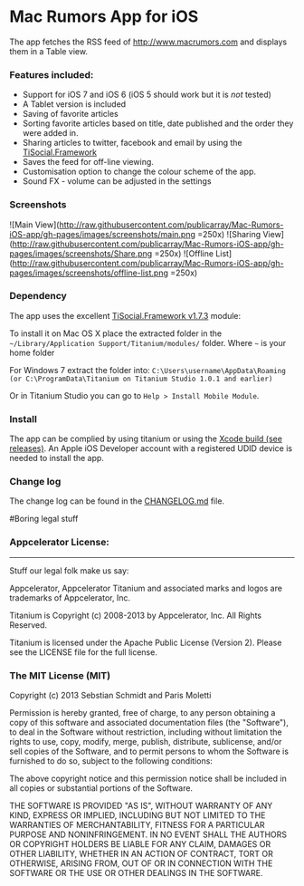 # Mac Rumors App for iOS

The app fetches the RSS feed of http://www.macrumors.com and displays them in a Table view.

### Features included:

* Support for iOS 7 and iOS 6 (iOS 5 should work but it is *not* tested)
* A Tablet version is included
* Saving of favorite articles
* Sorting favorite articles based on title, date published and the order they were added in.
* Sharing articles to twitter, facebook and email by using the [TiSocial.Framework](https://github.com/viezel/TiSocial.Framework/tree/1.7.3)
* Saves the feed for off-line viewing.
* Customisation option to change the colour scheme of the app.
* Sound FX - volume can be adjusted in the settings

### Screenshots

![Main View](http://raw.githubusercontent.com/publicarray/Mac-Rumors-iOS-app/gh-pages/images/screenshots/main.png =250x)
![Sharing View](http://raw.githubusercontent.com/publicarray/Mac-Rumors-iOS-app/gh-pages/images/screenshots/Share.png =250x)
![Offline List](http://raw.githubusercontent.com/publicarray/Mac-Rumors-iOS-app/gh-pages/images/screenshots/offline-list.png =250x)

### Dependency

The app uses the excellent [TiSocial.Framework v1.7.3](https://github.com/viezel/TiSocial.Framework/tree/1.7.3) module:

To install it on Mac OS X place the extracted folder in the `~/Library/Application Support/Titanium/modules/` folder. Where `~` is your home folder

For Windows 7 extract the folder into: `C:\Users\username\AppData\Roaming (or C:\ProgramData\Titanium on Titanium Studio 1.0.1 and earlier)` 

Or in Titanium Studio you can go to `Help > Install Mobile Module`.

### Install

The app can be complied by using titanium or using the [Xcode build (see releases)](https://github.com/publicarray/Mac-Rumors-iOS-app/releases). An Apple iOS Developer account with a registered UDID device is needed to install the app.

### Change log
The change log can be found in the [CHANGELOG.md](../master/CHANGELOG.md) file.

#Boring legal stuff

### Appcelerator License:
----------------------------------
Stuff our legal folk make us say:

Appcelerator, Appcelerator Titanium and associated marks and logos are
trademarks of Appcelerator, Inc.

Titanium is Copyright (c) 2008-2013 by Appcelerator, Inc. All Rights Reserved.

Titanium is licensed under the Apache Public License (Version 2). Please
see the LICENSE file for the full license.


### The MIT License (MIT)

Copyright (c) 2013 Sebstian Schmidt and Paris Moletti

Permission is hereby granted, free of charge, to any person obtaining a copy of this software and associated documentation files (the "Software"), to deal in the Software without restriction, including without limitation the rights to use, copy, modify, merge, publish, distribute, sublicense, and/or sell copies of the Software, and to permit persons to whom the Software is furnished to do so, subject to the following conditions:

The above copyright notice and this permission notice shall be included in all copies or substantial portions of the Software.

THE SOFTWARE IS PROVIDED "AS IS", WITHOUT WARRANTY OF ANY KIND, EXPRESS OR IMPLIED, INCLUDING BUT NOT LIMITED TO THE WARRANTIES OF MERCHANTABILITY, FITNESS FOR A PARTICULAR PURPOSE AND NONINFRINGEMENT. IN NO EVENT SHALL THE AUTHORS OR COPYRIGHT HOLDERS BE LIABLE FOR ANY CLAIM, DAMAGES OR OTHER LIABILITY, WHETHER IN AN ACTION OF CONTRACT, TORT OR OTHERWISE, ARISING FROM, OUT OF OR IN CONNECTION WITH THE SOFTWARE OR THE USE OR OTHER DEALINGS IN THE SOFTWARE.
